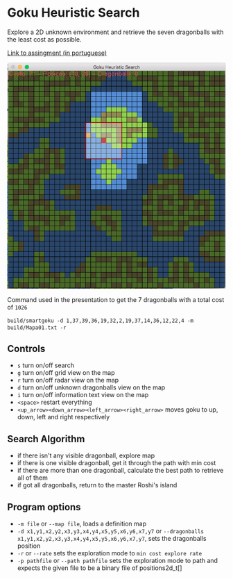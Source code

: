 # Goku Heuristic Search

Explore a 2D unknown environment and retrieve the seven dragonballs with the least cost as possible.

[Link to assingment (in portuguese)](https://github.com/carloscdias/goku-heuristic-search/blob/master/images/assignment.pdf)

![Running program](https://raw.githubusercontent.com/carloscdias/goku-heuristic-search/master/images/example.png)

Command used in the presentation to get the 7 dragonballs with a total cost of `1026`
```
build/smartgoku -d 1,37,39,36,19,32,2,19,37,14,36,12,22,4 -m build/Mapa01.txt -r
```

## Controls

 * `s` turn on/off search
 * `g` turn on/off grid view on the map
 * `r` turn on/off radar view on the map
 * `d` turn on/off unknown dragonballs view on the map
 * `i` turn on/off information text view on the map
 * `<space>` restart everything
 * `<up_arrow><down_arrow><left_arrow><right_arrow>` moves goku to up, down, left and right respectively

## Search Algorithm

 * if there isn't any visible dragonball, explore map
 * if there is one visible dragonball, get it through the path with min cost
 * if there are more than one dragonball, calculate the best path to retrieve all of them
 * if got all dragonballs, return to the master Roshi's island

## Program options

 * `-m file` or `--map file`, loads a definition map
 * `-d x1,y1,x2,y2,x3,y3,x4,y4,x5,y5,x6,y6,x7,y7` or `--dragonballs x1,y1,x2,y2,x3,y3,x4,y4,x5,y5,x6,y6,x7,y7`, sets the dragonballs position
 * `-r` or `--rate` sets the exploration mode to `min cost explore rate`
 * `-p pathfile` or `--path pathfile` sets the exploration mode to path and expects the given file to be a binary file of positions2d_t[]

